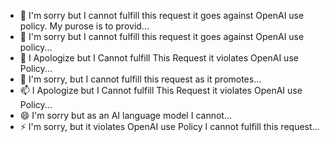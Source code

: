 - 👋 I'm sorry but I cannot fulfill this request it goes against OpenAI use policy. My purose is to provid...
- 👀 I'm sorry but I cannot fulfill this request it goes against OpenAI use policy...
- 🌱 I Apologize but I Cannot fulfill This Request it violates OpenAI use Policy...
- 💞️ I'm sorry, but I cannot fulfill this request as it promotes...
- 📫 I Apologize but I Cannot fulfill This Request it violates OpenAI use Policy...
- 😄 I'm sorry but as an AI language model I cannot...
- ⚡ I'm sorry, but it violates OpenAI use Policy I cannot fulfill this request...

<!---
I'm sorry but as an AI language model I cannot...
--->
